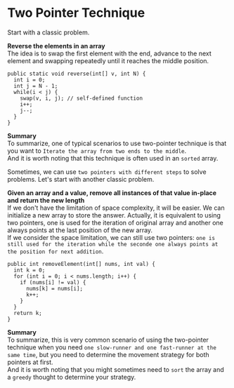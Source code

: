 # Two Pointer Technique
Start with a classic problem.  

**Reverse the elements in an array**  
The idea is to swap the first element with the end, advance to the next element and swapping repeatedly until it reaches the middle position.
```
public static void reverse(int[] v, int N) {
  int i = 0;
  int j = N - 1;
  while(i < j) {
    swap(v, i, j); // self-defined function
    i++;
    j--;
  }
}
```
**Summary**  
To summarize, one of typical scenarios to use two-pointer technique is that you want to `Iterate the array from two ends to the middle`.  
And it is worth noting that this technique is often used in an `sorted` array.

Sometimes, we can use `two pointers with different steps` to solve problems. Let's start with another classic problem.

**Given an array and a value, remove all instances of that value in-place and return the new length**  
If we don't have the limitation of space complexity, it will be easier. We can initialize a new array to store the answer. Actually, it is equivalent to using two pointers, one is used for the iteration of original array and another one always points at the last position of the new array.  
If we consider the space limitation, we can still use two pointers: `one is still used for the iteration while the seconde one always points at the position for next addition`.
```
public int removeElement(int[] nums, int val) {
  int k = 0;
  for (int i = 0; i < nums.length; i++) {
    if (nums[i] != val) {
      nums[k] = nums[i];
      k++;
    }
  }
  return k;
}
```
**Summary**  
To summarize, this is very common scenario of using the two-pointer technique when you need `one slow-runner and one fast-runner at the same time`, but you need to determine the movement strategy for both pointers at first.  
And it is worth noting that you might sometimes need to `sort` the array and a `greedy` thought to determine your strategy.

